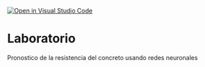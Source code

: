 [![Open in Visual Studio Code](https://classroom.github.com/assets/open-in-vscode-718a45dd9cf7e7f842a935f5ebbe5719a5e09af4491e668f4dbf3b35d5cca122.svg)](https://classroom.github.com/online_ide?assignment_repo_id=13029175&assignment_repo_type=AssignmentRepo)
# Laboratorio
Pronostico de la resistencia del concreto usando redes neuronales
